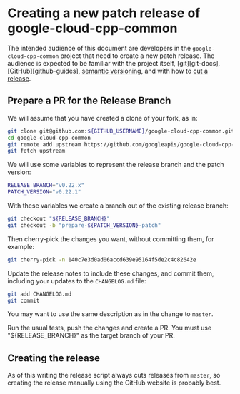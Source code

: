 # Creating a new patch release of google-cloud-cpp-common

The intended audience of this document are developers in the
`google-cloud-cpp-common` project that need to create a new patch release. The
audience is expected to be familiar with the project itself, [git][git-docs],
[GitHub][github-guides], [semantic versioning](https://semver.org), and
with how to [cut a release](cutting-a-release.md).

## Prepare a PR for the Release Branch

We will assume that you have created a clone of your fork, as in:

```bash
git clone git@github.com:${GITHUB_USERNAME}/google-cloud-cpp-common.git
cd google-cloud-cpp-common
git remote add upstream https://github.com/googleapis/google-cloud-cpp-common.git
git fetch upstream
```

We will use some variables to represent the release branch and the patch
version:

```bash
RELEASE_BRANCH="v0.22.x"
PATCH_VERSION="v0.22.1"
```

With these variables we create a branch out of the existing release branch:

```bash
git checkout "${RELEASE_BRANCH}"
git checkout -b "prepare-${PATCH_VERSION}-patch"
```

Then cherry-pick the changes you want, without committing them, for example:

```bash
git cherry-pick -n 140c7e3d0ad06accd639e95164f5de2c4c82642e
```

Update the release notes to include these changes, and commit them, including
your updates to the `CHANGELOG.md` file:

```bash
git add CHANGELOG.md
git commit
```

You may want to use the same description as in the change to `master`.

Run the usual tests, push the changes and create a PR. You must use
"${RELEASE_BRANCH}" as the target branch of your PR.

## Creating the release

As of this writing the release script always cuts releases from `master`,
so creating the release manually using the GitHub website is probably best.
